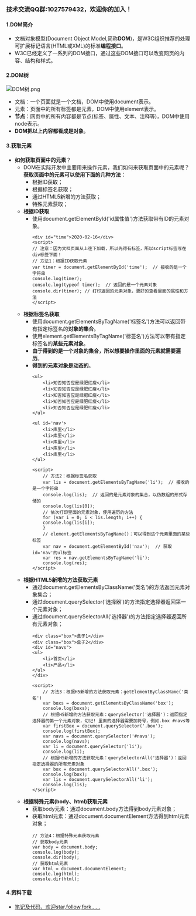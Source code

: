 ### 技术交流QQ群:1027579432，欢迎你的加入！
#### 1.DOM简介
- 文档对象模型(Document Object Model,简称**DOM**)，是W3C组织推荐的处理可扩展标记语言(HTML或XML)的标准**编程接口**。
- W3C已经定义了一系列的DOM接口，通过这些DOM接口可以改变网页的内容、结构和样式。
#### 2.DOM树
![DOM树.png](https://upload-images.jianshu.io/upload_images/13407176-7319d28a26b68b1b.png?imageMogr2/auto-orient/strip%7CimageView2/2/w/1240)
- 文档：一个页面就是一个文档，DOM中使用document表示。
- 元素：页面中的所有标签都是元素，DOM中使用element表示。
- **节点**：网页中的所有内容都是节点(标签、属性、文本、注释等)，DOM中使用node表示。
- **DOM把以上内容都看成是对象**。
#### 3.获取元素
- **如何获取页面中的元素**？
    - DOM在实际开发中主要用来操作元素，我们如何来获取页面中的元素呢？**获取页面中的元素可以使用下面的几种方法**：    
        - 根据ID获取；
        - 根据标签名获取；
        - 通过HTML5新增的方法获取；
        - 特殊元素获取；
    - **根据ID获取**
        - 使用document.getElementById('id属性值')方法获取带有ID的元素对象。
            ```
            <div id="time">2020-02-16</div>
            <script>
            // 注意：因为文档页面从上往下加载，所以先得有标签，所以script标签写在div标签下面！
            // 方法1：根据ID获取元素
            var timer = document.getElementById('time');  // 接收的是一个字符串
            console.log(timer);
            console.log(typeof timer);  // 返回的是一个元素对象
            console.dir(timer); // 打印返回的元素对象，更好的查看里面的属性和方法
            </script>
            ```
    - **根据标签名获取**
        - 使用document.getElementsByTagName('标签名')方法可以返回带有指定标签名的**对象的集合**。
        - 使用element.getElementsByTagName('标签名')方法可以带有指定标签名的**某些元素对象**。
        - **由于得到的是一个对象的集合，所以想要操作里面的元素就需要遍历**。
        - **得到的元素对象是动态的**。
            ```
            <ul>
                <li>知否知否应是绿肥红瘦</li>
                <li>知否知否应是绿肥红瘦</li>
                <li>知否知否应是绿肥红瘦</li>
                <li>知否知否应是绿肥红瘦</li>
                <li>知否知否应是绿肥红瘦</li>
            </ul>
            
            <ul id='nav'>
                <li>库里</li>
                <li>库里</li>
                <li>库里</li>
                <li>库里</li>
                <li>库里</li>
            </ul>
            
            <script>
                // 方法2：根据标签名获取
                var lis = document.getElementsByTagName('li');  // 接收的是一个字符串
                console.log(lis);  // 返回的是元素对象的集合，以伪数组的形式存储的
                console.log(lis[0]);
                // 依次打印里面的元素对象，使用遍历的方法
                for (var i = 0; i < lis.length; i++) {
                console.log(lis[i]);
                }
                // element.getElementsByTagName()：可以得到这个元素里面的某些标签
                var nav = document.getElementById('nav');  // 获取id='nav'的ul标签
                var res = nav.getElementsByTagName('li');
                console.log(res);
            </script>
            ```
    - **根据HTML5新增的方法获取元素**
        - 通过document.getElementsByClassName('类名')的方法返回元素对象集合；
        - 通过document.querySelector('选择器')的方法指定选择器返回第一个元素对象；
        - 通过document.querySelectorAll('选择器')的方法指定选择器返回所有元素对象；
            ```
            <div class="box">盒子1</div>
            <div class="box">盒子2</div>
            <div id="navs">
            <ul>
                <li>首页</li>
                <li>产品</li>
            </ul>
            </div>
            
            <script>
                // 方法3：根据H5新增的方法获取元素：getElementByClassName('类名')
                var boxs = document.getElementsByClassName('box');
                console.log(boxs);
                // 根据H5新增的方法获取元素：querySelector('选择器')：返回指定选择器的第一个元素对象，切记! 里面的选择器需要加符号，例如.box #navs等
                var firstBox = document.querySelector('.box');
                console.log(firstBox);
                var navs = document.querySelector('#navs');
                console.log(navs);
                var li = document.querySelector('li');
                console.log(li);
                // 根据H5新增的方法获取元素：querySelectorAll('选择器')：返回指定选择器的所有元素对象
                var box = document.querySelectorAll('.box');
                console.log(box);
                var lis = document.querySelectorAll('li');
                console.log(lis);
            </script>
            ```
    - **根据特殊元素(body、html)获取元素**
        - 获取body元素：通过document.body方法得到body元素对象；
        - 获取html元素：通过document.documentElement方法得到html元素对象；
            ```
            // 方法4：根据特殊元素获取元素
            // 获取body元素
            var body = document.body;
            console.log(body);
            console.dir(body);
            // 获取html元素
            var html = document.documentElement;
            console.log(html);
            console.dir(html);
            ```
#### 4.资料下载
- [笔记及代码，欢迎star,follow,fork......](https://github.com/cdlwhm1217096231/HTML_CSS_JavaScript/tree/master/JavaScript)